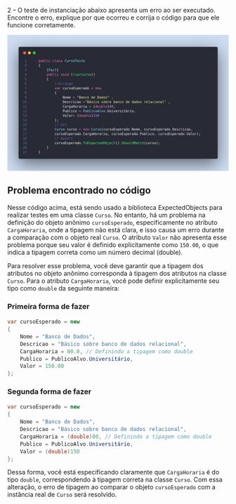 2 – O teste de instanciação abaixo apresenta um erro ao ser executado. Encontre o erro, explique por que ocorreu e
corrija o código para que ele funcione corretamente.

![Alt text](exec2teste.png)

## Problema encontrado no código

Nesse código acima, está sendo usado a biblioteca ExpectedObjects para realizar testes em uma classe `Curso`. No entanto, há um problema na definição do objeto anônimo `cursoEsperado`, especificamente no atributo `CargaHoraria`, onde a tipagem não está clara, e isso causa um erro durante a comparação com o objeto real `Curso`. O atributo `Valor` não apresenta esse problema porque seu valor é definido explicitamente como `150.00`, o que indica a tipagem correta como um número decimal (double).

Para resolver esse problema, você deve garantir que a tipagem dos atributos no objeto anônimo corresponda à tipagem dos atributos na classe `Curso`. Para o atributo `CargaHoraria`, você pode definir explicitamente seu tipo como `double` da seguinte maneira:

### Primeira forma de fazer
```csharp
var cursoEsperado = new
{
    Nome = "Banco de Dados",
    Descricao = "Básico sobre banco de dados relacional",
    CargaHoraria = 80.0, // Definindo a tipagem como double
    Publico = PublicoAlvo.Universitário,
    Valor = 150.00
};
```
### Segunda forma de fazer
```csharp
var cursoEsperado = new
{
    Nome = "Banco de Dados",
    Descricao = "Básico sobre banco de dados relacional",
    CargaHoraria = (double)80, // Definindo a tipagem como double
    Publico = PublicoAlvo.Universitário,
    Valor = (double)150
};
```

Dessa forma, você está especificando claramente que `CargaHoraria` é do tipo `double`, correspondendo à tipagem correta na classe `Curso`. Com essa alteração, o erro de tipagem ao comparar o objeto `cursoEsperado` com a instância real de `Curso` será resolvido.

